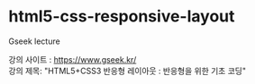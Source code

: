 # html5-css-responsive-layout
Gseek lecture

강의 사이트 : https://www.gseek.kr/ <br>
강의 제목: "HTML5+CSS3 반응형 레이아웃 : 반응형을 위한 기초 코딩"
